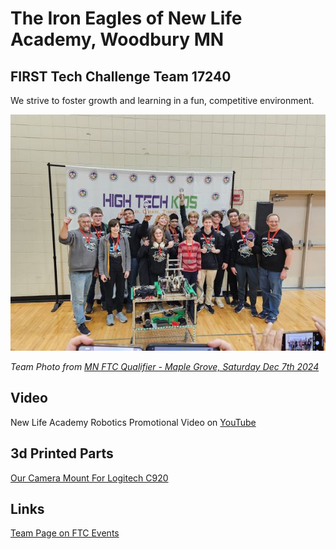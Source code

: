 # The Iron Eagles of New Life Academy, Woodbury MN
## FIRST Tech Challenge Team 17240

We strive to foster growth and learning in a fun, competitive environment.

![Team Photo](20241207-ftc17240-team-photo.jpg)

*Team Photo from [MN FTC Qualifier - Maple Grove, Saturday Dec 7th 2024](https://ftc-events.firstinspires.org/2024/USMNMGQ1)*

## Video
New Life Academy Robotics Promotional Video on [YouTube](https://www.youtube.com/watch?v=FmHC0kmDVho)

## 3d Printed Parts
[Our Camera Mount For Logitech C920](https://a360.co/40rqsrF)

## Links
[Team Page on FTC Events](https://ftc-events.firstinspires.org/2024/team/17240)

